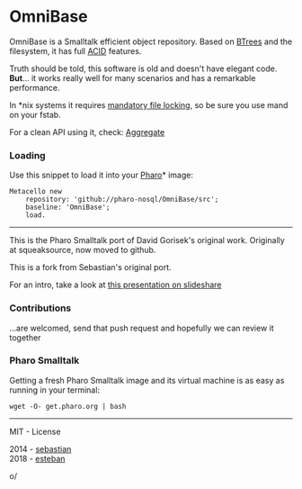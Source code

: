OmniBase
========

OmniBase is a Smalltalk efficient object repository. Based on [BTrees](http://en.wikipedia.org/wiki/B-tree) and the filesystem, it has full [ACID](http://en.wikipedia.org/wiki/ACID) features.

Truth should be told, this software is old and doesn't have elegant code. **But**... it works really well for many scenarios and has a remarkable performance.

In *nix systems it requires [mandatory file locking](http://www.hackinglinuxexposed.com/articles/20030623.html), so be sure you use mand on your fstab.

For a clean API using it, check: [Aggregate](https://github.com/sebastianconcept/Aggregate)

### Loading 

Use this snippet to load it into your [Pharo](http://www.pharo.org)* image:

```Smalltalk
Metacello new 
	repository: 'github://pharo-nosql/OmniBase/src';
	baseline: 'OmniBase';
	load.
```

---
This is the Pharo Smalltalk port of David Gorisek's original work. Originally at squeaksource, now moved to github.

This is a fork from Sebastian's original port.

For an intro, take a look at [this presentation on slideshare](http://www.slideshare.net/esug/omni-baseobjectdatabase)

### Contributions

...are welcomed, send that push request and hopefully we can review it together

### Pharo Smalltalk
Getting a fresh Pharo Smalltalk image and its virtual machine is as easy as running in your terminal:
 
    wget -O- get.pharo.org | bash

_______

MIT - License

2014 - [sebastian](http://about.me/sebastianconcept)  
2018 - [esteban](http://github.com/estebanlm)

o/
